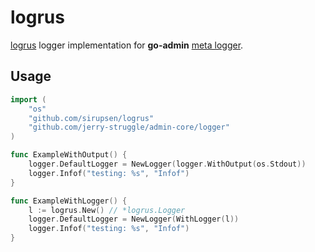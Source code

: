 # logrus

[logrus](https://github.com/sirupsen/logrus) logger implementation for __go-admin__ [meta logger](https://github.com/jerry-struggle/admin-core/tree/master/logger).

## Usage

```go
import (
	"os"
	"github.com/sirupsen/logrus"
	"github.com/jerry-struggle/admin-core/logger"
)

func ExampleWithOutput() {
	logger.DefaultLogger = NewLogger(logger.WithOutput(os.Stdout))
	logger.Infof("testing: %s", "Infof")
}

func ExampleWithLogger() {
	l := logrus.New() // *logrus.Logger
	logger.DefaultLogger = NewLogger(WithLogger(l))
	logger.Infof("testing: %s", "Infof")
}
```

